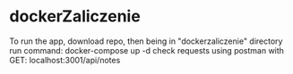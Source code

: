 # dockerZaliczenie

To run the app, download repo, then being in "dockerzaliczenie" directory run command: docker-compose up -d
check requests using postman with GET: localhost:3001/api/notes